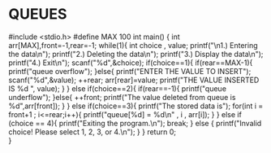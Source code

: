 # QUEUES
#include <stdio.h>
#define MAX 100
int main()
{ int arr[MAX],front=-1,rear=-1;
   while(1){
       int choice , value;
       printf("\n1.) Entering the data\n");
       printf("2.) Deleting the data\n");
       printf("3.) Display the data\n");
       printf("4.) Exit\n");
       scanf("%d",&choice);
       if(choice==1){
           if(rear==MAX-1){
               printf("queue overflow");
           }else{
           printf("ENTER THE VALUE TO INSERT");
           scanf("%d",&value);
           ++rear;
           arr[rear]=value;
           printf("THE VALUE INSERTED IS %d ", value);
           }
        }
       else if(choice==2){
        if(rear==-1){
            printf("queue underflow");
        }else{
            ++front;
            printf("The value deleted from queue is %d",arr[front]);
        }
       }
        else if(choice==3){
            printf("The stored data is");
            for(int i = front+1 ; i<=rear;i++){
                printf("queue[%d] = %d\n" , i , arr[i]);
            }
        }
        else if (choice == 4){ 
            printf("Exiting the program.\n");
            break;
        } else {
            printf("Invalid choice! Please select 1, 2, 3, or 4.\n");
        }
       }
       return 0;    
   }
    

